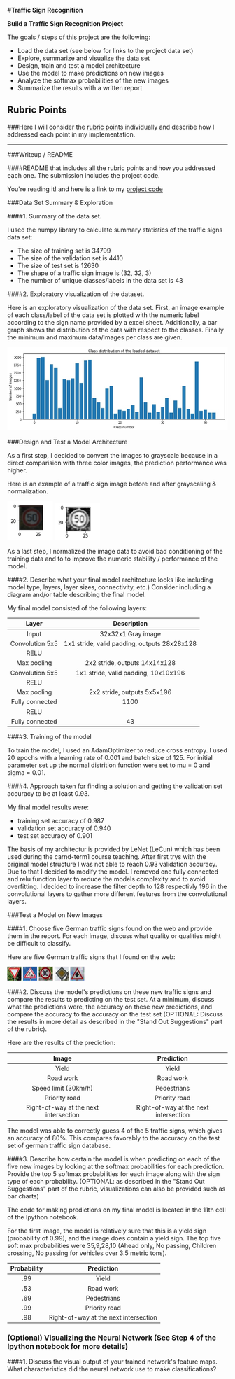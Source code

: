 #**Traffic Sign Recognition** 

**Build a Traffic Sign Recognition Project**

The goals / steps of this project are the following:
* Load the data set (see below for links to the project data set)
* Explore, summarize and visualize the data set
* Design, train and test a model architecture
* Use the model to make predictions on new images
* Analyze the softmax probabilities of the new images
* Summarize the results with a written report


[//]: # (Image References)

[image1]: ./examples/visualization.jpg "Visualization"
[image2]: ./examples/image_org.png "Original image"
[image9]: ./examples/image_norm.png "Grayscaled and Nomralized image"
[image3]: ./examples/random_noise.jpg "Random Noise"
[image4]: ./examples/achtung_vorfahrt.thumbnail.jpg "Yield"
[image5]: ./examples/baustelle.thumbnail.jpg "Road work"
[image6]: ./examples/images.thumbnail.jpg "Speed limit (30km/h)"
[image7]: ./examples/Vorfahrt.thumbnail.jpg "Priority road"
[image8]: ./examples/vorfahrt_an_naechster_kreuzung.thumbnail.jpg "Right-of-way at the next intersection"

## Rubric Points
###Here I will consider the [rubric points](https://review.udacity.com/#!/rubrics/481/view) individually and describe how I addressed each point in my implementation.  

---
###Writeup / README

####README that includes all the rubric points and how you addressed each one. The submission includes the project code.

You're reading it! and here is a link to my [project code](https://github.com/christiankay/SDC_projects_P2_deep_traffic_signs/blob/master/Traffic_Sign_Classifier.ipynb)

###Data Set Summary & Exploration

####1. Summary of the data set. 

I used the numpy library to calculate summary statistics of the traffic
signs data set:

* The size of training set is 34799
* The size of the validation set is 4410
* The size of test set is 12630
* The shape of a traffic sign image is (32, 32, 3)
* The number of unique classes/labels in the data set is 43

####2. Exploratory visualization of the dataset.

Here is an exploratory visualization of the data set. First, an image example of each class/label of the data set is plotted with the numeric label according to the sign name provided by a excel sheet. Additionally, a bar graph shows the distribution of the data with respect to the classes. Finally the minimum and maximum data/images per class are given.


![alt text][image1]

###Design and Test a Model Architecture


As a first step, I decided to convert the images to grayscale because in a direct comparision with three color images, the prediction performance was higher.

Here is an example of a traffic sign image before and after grayscaling & normalization.

![alt text][image2] ![alt text][image9]

As a last step, I normalized the image data to avoid bad conditioning of the training data and to to improve the numeric stability / performance of the model.




####2. Describe what your final model architecture looks like including model type, layers, layer sizes, connectivity, etc.) Consider including a diagram and/or table describing the final model.

My final model consisted of the following layers:

| Layer         		|     Description	        					| 
|:---------------------:|:---------------------------------------------:| 
| Input         		| 32x32x1 Gray image   							| 
| Convolution 5x5     	| 1x1 stride, valid padding, outputs 28x28x128 	|
| RELU					|												|
| Max pooling	      	| 2x2 stride,  outputs 14x14x128 				|
| Convolution 5x5	    |1x1 stride, valid padding, 10x10x196    									|
| RELU					|												|
| Max pooling	      	| 2x2 stride,  outputs 5x5x196 				|
| Fully connected		| 1100       									|
| RELU					|												|
| Fully connected		| 43      									|

 


####3. Training of the model

To train the model, I used an AdamOptimizer to reduce cross entropy. I used 20 epochs with a learning rate of 0.001 and batch size of 125. For initial parameter set up the normal distrition function were set to mu = 0 and sigma = 0.01.

####4. Approach taken for finding a solution and getting the validation set accuracy to be at least 0.93. 

My final model results were:
* training set accuracy of 0.987
* validation set accuracy of 0.940 
* test set accuracy of 0.901

The basis of my architectur is provided by LeNet (LeCun) which has been used during the carnd-term1 course teaching.
After first trys with the original model structure I was not able to reach 0.93 validation accuracy. Due to that I decided to modify the model. I removed one fully connected and relu function layer to reduce the models complexity and to avoid overfitting. I decided to increase the filter depth to 128 respectivly 196 in the convolutional layers to gather more different features from the convolutional layers.


 

###Test a Model on New Images

####1. Choose five German traffic signs found on the web and provide them in the report. For each image, discuss what quality or qualities might be difficult to classify.

Here are five German traffic signs that I found on the web:

![alt text][image4] ![alt text][image5] ![alt text][image6] 
![alt text][image7] ![alt text][image8]


####2. Discuss the model's predictions on these new traffic signs and compare the results to predicting on the test set. At a minimum, discuss what the predictions were, the accuracy on these new predictions, and compare the accuracy to the accuracy on the test set (OPTIONAL: Discuss the results in more detail as described in the "Stand Out Suggestions" part of the rubric).

Here are the results of the prediction:

| Image			        |     Prediction	        					| 
|:---------------------:|:---------------------------------------------:| 
| Yield	      		| Yield   									| 
| Road work     			| Road work 										|
| Speed limit (30km/h)				| Pedestrians											|
| Priority road      		| Priority road					 				|
| Right-of-way at the next intersection			| Right-of-way at the next intersection     							|


The model was able to correctly guess 4 of the 5 traffic signs, which gives an accuracy of 80%. This compares favorably to the accuracy on the test set of german traffic sign database.

####3. Describe how certain the model is when predicting on each of the five new images by looking at the softmax probabilities for each prediction. Provide the top 5 softmax probabilities for each image along with the sign type of each probability. (OPTIONAL: as described in the "Stand Out Suggestions" part of the rubric, visualizations can also be provided such as bar charts)

The code for making predictions on my final model is located in the 11th cell of the Ipython notebook.

For the first image, the model is relatively sure that this is a yield sign (probability of 0.99), and the image does contain a yield sign. The top five soft max probabilities were 35,9,28,10 (Ahead only, No passing, Children crossing, No passing for vehicles over 3.5 metric tons). 

| Probability         	|     Prediction	        					| 
|:---------------------:|:---------------------------------------------:| 
| .99         			| Yield   									| 
| .53     				| Road work 										|
| .69					| Pedestrians										|
| .99	      			| Priority road					 				|
| .98				    | Right-of-way at the next intersection      							|




### (Optional) Visualizing the Neural Network (See Step 4 of the Ipython notebook for more details)
####1. Discuss the visual output of your trained network's feature maps. What characteristics did the neural network use to make classifications?


